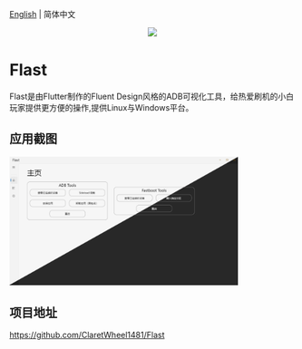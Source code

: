 [English](README.md) | 简体中文
<p align="center">
    <a href="https://github.com/ClaretWheel1481/Flast">
        <img src="./assets/images/icon.ico" height="120"/>
    </a>
</p>

# Flast

Flast是由Flutter制作的Fluent Design风格的ADB可视化工具，给热爱刷机的小白玩家提供更方便的操作,提供Linux与Windows平台。

## 应用截图
<div class="half">
<img src="./assets/images/Flast.png" width=80%/>
</div>

## 项目地址

https://github.com/ClaretWheel1481/Flast
